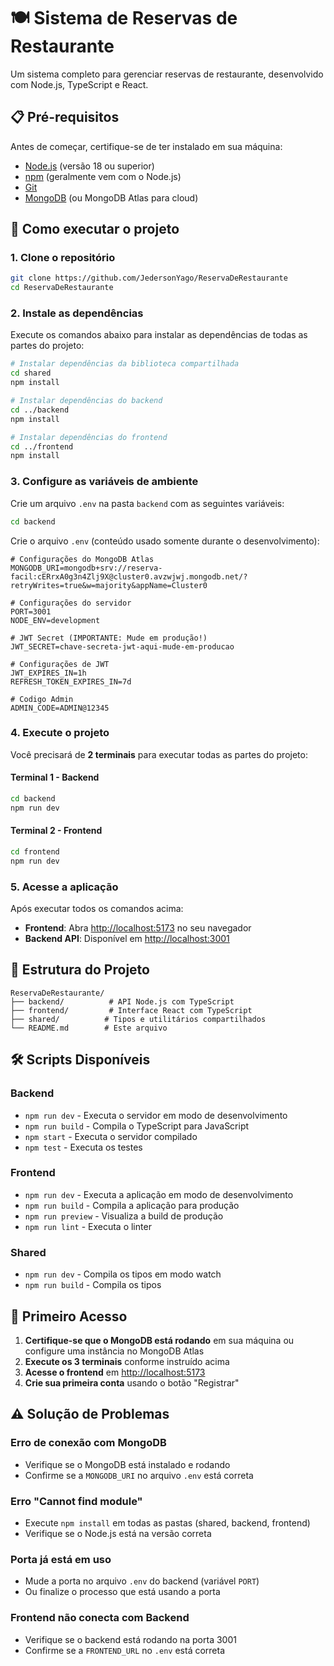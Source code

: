 # 🍽️ Sistema de Reservas de Restaurante

Um sistema completo para gerenciar reservas de restaurante, desenvolvido com Node.js, TypeScript e React.

## 📋 Pré-requisitos

Antes de começar, certifique-se de ter instalado em sua máquina:

- [Node.js](https://nodejs.org/) (versão 18 ou superior)
- [npm](https://www.npmjs.com/) (geralmente vem com o Node.js)
- [Git](https://git-scm.com/)
- [MongoDB](https://www.mongodb.com/try/download/community) (ou MongoDB Atlas para cloud)

## 🚀 Como executar o projeto

### 1. Clone o repositório

```bash
git clone https://github.com/JedersonYago/ReservaDeRestaurante
cd ReservaDeRestaurante
```

### 2. Instale as dependências

Execute os comandos abaixo para instalar as dependências de todas as partes do projeto:

```bash
# Instalar dependências da biblioteca compartilhada
cd shared
npm install

# Instalar dependências do backend
cd ../backend
npm install

# Instalar dependências do frontend
cd ../frontend
npm install
```

### 3. Configure as variáveis de ambiente

Crie um arquivo `.env` na pasta `backend` com as seguintes variáveis:

```bash
cd backend
```

Crie o arquivo `.env` (conteúdo usado somente durante o desenvolvimento):

```env
# Configurações do MongoDB Atlas
MONGODB_URI=mongodb+srv://reserva-facil:cERrxA0g3n4Zlj9X@cluster0.avzwjwj.mongodb.net/?retryWrites=true&w=majority&appName=Cluster0

# Configurações do servidor
PORT=3001
NODE_ENV=development

# JWT Secret (IMPORTANTE: Mude em produção!)
JWT_SECRET=chave-secreta-jwt-aqui-mude-em-producao

# Configurações de JWT
JWT_EXPIRES_IN=1h
REFRESH_TOKEN_EXPIRES_IN=7d

# Codigo Admin
ADMIN_CODE=ADMIN@12345
```

### 4. Execute o projeto

Você precisará de **2 terminais** para executar todas as partes do projeto:

#### Terminal 1 - Backend

```bash
cd backend
npm run dev
```

#### Terminal 2 - Frontend

```bash
cd frontend
npm run dev
```

### 5. Acesse a aplicação

Após executar todos os comandos acima:

- **Frontend**: Abra [http://localhost:5173](http://localhost:5173) no seu navegador
- **Backend API**: Disponível em [http://localhost:3001](http://localhost:3001)

## 📁 Estrutura do Projeto

```
ReservaDeRestaurante/
├── backend/          # API Node.js com TypeScript
├── frontend/         # Interface React com TypeScript
├── shared/          # Tipos e utilitários compartilhados
└── README.md        # Este arquivo
```

## 🛠️ Scripts Disponíveis

### Backend

- `npm run dev` - Executa o servidor em modo de desenvolvimento
- `npm run build` - Compila o TypeScript para JavaScript
- `npm start` - Executa o servidor compilado
- `npm test` - Executa os testes

### Frontend

- `npm run dev` - Executa a aplicação em modo de desenvolvimento
- `npm run build` - Compila a aplicação para produção
- `npm run preview` - Visualiza a build de produção
- `npm run lint` - Executa o linter

### Shared

- `npm run dev` - Compila os tipos em modo watch
- `npm run build` - Compila os tipos

## 🎯 Primeiro Acesso

1. **Certifique-se que o MongoDB está rodando** em sua máquina ou configure uma instância no MongoDB Atlas
2. **Execute os 3 terminais** conforme instruído acima
3. **Acesse o frontend** em [http://localhost:5173](http://localhost:5173)
4. **Crie sua primeira conta** usando o botão "Registrar"

## ⚠️ Solução de Problemas

### Erro de conexão com MongoDB

- Verifique se o MongoDB está instalado e rodando
- Confirme se a `MONGODB_URI` no arquivo `.env` está correta

### Erro "Cannot find module"

- Execute `npm install` em todas as pastas (shared, backend, frontend)
- Verifique se o Node.js está na versão correta

### Porta já está em uso

- Mude a porta no arquivo `.env` do backend (variável `PORT`)
- Ou finalize o processo que está usando a porta

### Frontend não conecta com Backend

- Verifique se o backend está rodando na porta 3001
- Confirme se a `FRONTEND_URL` no `.env` está correta

